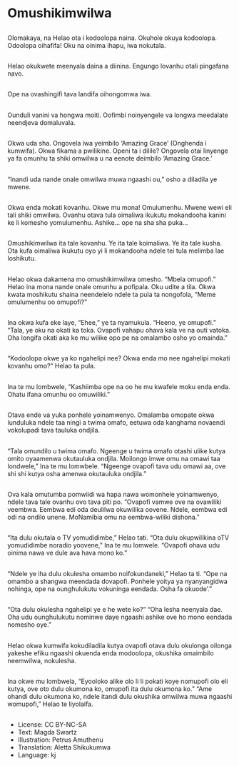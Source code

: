 # Omushikimwilwa

##
Olomakaya, na Helao ota i kodoolopa naina. Okuhole okuya kodoolopa. Odoolopa oihafifa! Oku na oinima ihapu, iwa nokutala.

##
Helao okukwete meenyala daina a diinina. Engungo lovanhu otali pingafana navo.

##
Ope na ovashingifi tava landifa oihongomwa iwa.

##
Ounduli vanini va hongwa moiti. Oofimbi noinyengele va longwa meedalate neendjeva domaluvala.

##
Okwa uda sha. Ongovela iwa yeimbilo ‘Amazing Grace’ (Onghenda i kumwifa). Okwa fikama a pwilikine. Openi ta i dilile? Ongovela otai linyenge ya fa omunhu ta shiki omwilwa u na eenote deimbilo ‘Amazing Grace.’

##
“Inandi uda nande onale omwilwa muwa ngaashi ou,” osho a diladila ye mwene.

##
Okwa enda mokati kovanhu. Okwe mu mona! Omulumenhu. Mwene wewi eli tali shiki omwilwa. Ovanhu otava tula oimaliwa ikukutu mokandooha kanini ke li komesho yomulumenhu.
Ashike… ope na sha sha puka…

##
Omushikimwilwa ita tale kovanhu. Ye ita tale koimaliwa. Ye ita tale kusha. Ota kufa oimaliwa ikukutu oyo yi li mokandooha ndele tei tula melimba lae loshikutu.

##
Helao okwa dakamena mo omushikimwilwa omesho. “Mbela omupofi.”
Helao ina mona nande onale omunhu a pofipala. Oku udite a tila. Okwa kwata moshikutu shaina neendelelo ndele ta pula ta nongofola, “Meme omulumenhu oo omupofi?”

##
Ina okwa kufa eke laye, “Ehee,” ye ta nyamukula. “Heeno, ye omupofi.”
“Tala, ye oku na okati ka toka. Ovapofi vahapu ohava kala ve na outi vatoka. Oha longifa okati aka ke mu wilike opo pe na omalambo osho yo omainda.”

##
“Kodoolopa okwe ya ko ngahelipi nee? Okwa enda mo nee ngahelipi mokati kovanhu omo?” Helao ta pula.

##
Ina te mu lombwele, “Kashiimba ope na oo he mu kwafele moku enda enda. Ohatu ifana omunhu oo omuwiliki.”

##
Otava ende va yuka ponhele yoinamwenyo. Omalamba omopate okwa lunduluka ndele taa ningi a twima omafo, eetuwa oda kanghama novaendi vokolupadi tava tauluka ondjila.

##
“Tala omundilo u twima omafo. Ngeenge u twima omafo otashi ulike kutya omito oyaamenwa okutauluka ondjila. Moilongo imwe omu na omawi taa londwele,” Ina te mu lomwbele. “Ngeenge ovapofi tava udu omawi aa, ove shi shi kutya osha amenwa okutauluka ondjila.”

##
Ova kala omutumba pomwiidi wa hapa nawa womonhele yoinamwenyo, ndele tava tale ovanhu ovo tava piti po.
“Ovapofi vamwe ove na ovawiliki veembwa. Eembwa edi oda deulilwa okuwilika oovene. Ndele, eembwa edi odi na ondilo unene. MoNamibia omu na eembwa-wiliki dishona.”

##
“Ita dulu okutala o TV yomudidimbe,” Helao tati.
“Ota dulu okupwilikina oTV yomudidimbe noradio yoovene,” Ina te mu lomwele. “Ovapofi ohava udu oinima nawa ve dule ava hava mono ko.”

##
“Ndele ye iha dulu okulesha omambo noifokundaneki,” Helao ta ti.
“Ope na omambo a shangwa meendada dovapofi. Ponhele yoitya ya nyanyangidwa nohinga, ope na ounghulukutu vokuninga eendada. Osha fa okuode’.”

##
“Ota dulu okulesha ngahelipi ye e he wete ko?”
“Oha lesha neenyala dae. Oha udu ounghulukutu nominwe daye ngaashi ashike ove ho mono eendada nomesho oye.”

##
Helao okwa kumwifa kokudiladila kutya ovapofi otava dulu okulonga oilonga yakeshe efiku ngaashi okuenda enda modoolopa, okushika omaimbilo neemwilwa, nokulesha.

##
Ina okwe mu lombwela, “Eyooloko alike olo li li pokati koye nomupofi olo eli kutya, ove oto dulu okumona ko, omupofi ita dulu okumona ko.”
“Ame ohandi dulu okumona ko, ndele itandi dulu okushika omwilwa muwa ngaashi womupofi,” Helao te liyolaifa.

##
* License: CC BY-NC-SA
* Text: Magda Swartz
* Illustration: Petrus Amuthenu
* Translation: Aletta Shikukumwa
* Language: kj
